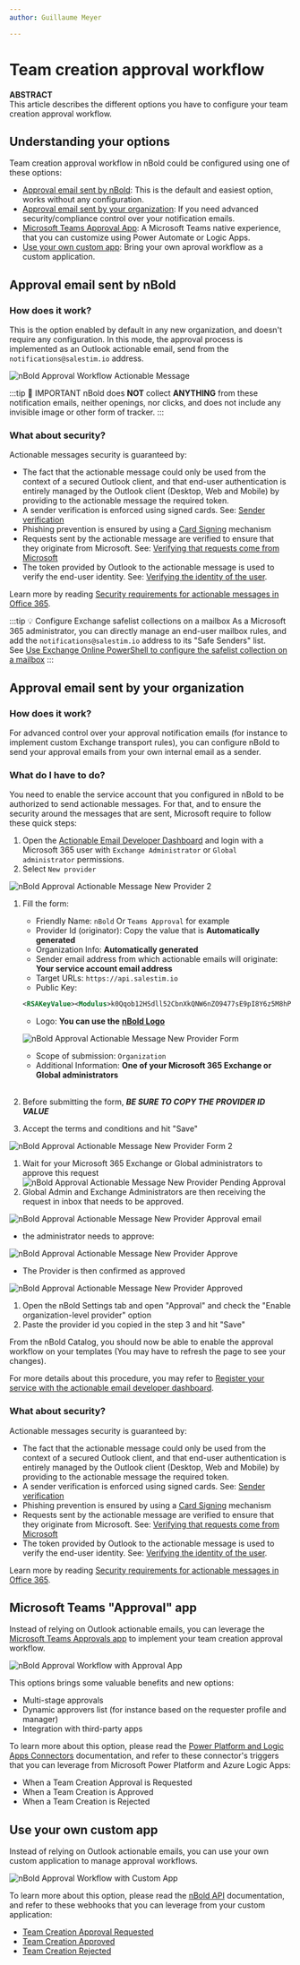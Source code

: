 ```yaml
---
author: Guillaume Meyer

---
```

# Team creation approval workflow

**ABSTRACT**  
This article describes the different options you have to configure your team creation approval workflow.

## Understanding your options

Team creation approval workflow in nBold could be configured using one of these options:

* [Approval email sent by nBold](#approval-email-sent-by-salestim): This is the default and easiest option, works without any configuration.
* [Approval email sent by your organization](#approval-email-sent-by-your-organization): If you need advanced security/compliance control over your notification emails.
* [Microsoft Teams Approval App](#microsoft-teams-approval-app): A Microsoft Teams native experience, that you can customize using Power Automate or Logic Apps.
* [Use your own custom app](#use-your-own-custom-app): Bring your own aproval workflow as a custom application.

## Approval email sent by nBold

### How does it work?

This is the option enabled by default in any new organization, and doesn't require any configuration. In this mode, the approval process is implemented as an Outlook actionable email, send from the `notifications@salestim.io` address.

![nBold Approval Workflow Actionable Message](/img/nocode/approval-actionable-message.png)

:::tip 📧 IMPORTANT
nBold does **NOT** collect **ANYTHING** from these notification emails, neither openings, nor clicks, and does not include any invisible image or other form of tracker.
:::

### What about security?

Actionable messages security is guaranteed by:

* The fact that the actionable message could only be used from the context of a secured Outlook client, and that end-user authentication is entirely managed by the Outlook client (Desktop, Web and Mobile) by providing to the actionable message the required token.
* A sender verification is enforced using signed cards. See: [Sender verification
  ](https://docs.microsoft.com/en-us/outlook/actionable-messages/security-requirements#sender-verification)
* Phishing prevention is ensured by using a [Card Signing](https://docs.microsoft.com/en-us/outlook/actionable-messages/security-requirements#signed-card-payloads) mechanism
* Requests sent by the actionable message are verified to ensure that they originate from Microsoft. See: [Verifying that requests come from Microsoft](https://docs.microsoft.com/en-us/outlook/actionable-messages/security-requirements#verifying-that-requests-come-from-microsoft)
* The token provided by Outlook to the actionable message is used to verify the end-user identity. See: [Verifying the identity of the user](https://docs.microsoft.com/en-us/outlook/actionable-messages/security-requirements#verifying-the-identity-of-the-user).

Learn more by reading [Security requirements for actionable messages in Office 365](https://docs.microsoft.com/en-us/outlook/actionable-messages/security-requirements).

:::tip 💡 Configure Exchange safelist collections on a mailbox
As a Microsoft 365 administrator, you can directly manage an end-user mailbox rules, and add the `notifications@salestim.io` address to its "Safe Senders" list.  
See [Use Exchange Online PowerShell to configure the safelist collection on a mailbox](https://docs.microsoft.com/en-us/microsoft-365/security/office-365-security/configure-junk-email-settings-on-exo-mailboxes?view=o365-worldwide#use-exchange-online-powershell-to-configure-the-safelist-collection-on-a-mailbox)
:::

## Approval email sent by your organization

### How does it work?

For advanced control over your approval notification emails (for instance to implement custom Exchange transport rules), you can configure nBold to send your approval emails from your own internal email as a sender.

### What do I have to do?

You need to enable the service account that you configured in nBold to be authorized to send actionable messages. For that, and to ensure the security around the messages that are sent, Microsoft require to follow these quick steps:

1. Open the [Actionable Email Developer Dashboard](https://aka.ms/publishoam) and login with a Microsoft 365 user with `Exchange Administrator` or `Global administrator` permissions.
2. Select `New provider`

![nBold Approval Actionable Message New Provider 2](/img/nocode/approval-actionable-message-new-provider-add.png)

1. Fill the form:
   * Friendly Name: `nBold` Or `Teams Approval` for example
   * Provider Id (originator): Copy the value that is **Automatically generated**
   * Organization Info: **Automatically generated**
   * Sender email address from which actionable emails will originate: **Your service account email address**
   * Target URLs: `https://api.salestim.io`
   * Public Key:

   ```xml
   <RSAKeyValue><Modulus>k0Qqob12HSdll52CbnXkQNW6nZO9477sE9pI8Y6z5M8hPtJinAf2r41Sxss3Y9oP1nzcfs3fHpi1AUjffyD44I2FxmqF+FGfgKsuWeYce/75Kb1QCEDOwTjP4kqgPD8NeJbWNIe2ZRRKilmxmmUZ6NErNEWvf8vzQvvpVeP9CLUIERuBxLlLlitjNTyCUjgTTkC+giKtmcxTnJ/lUav3erPsev8isS+IQwz6SaXCqj/eYnFkhM2ADF2UCL4ssgHEj6jYe4m8IyMQBgxxr4+4fziixn0uimGQqt54VbT4BToq7l7S8wSj3WNRwR7KBBWvo6pnx39fDMWazfLbe5NmsQ==</Modulus><Exponent>AQAB</Exponent></RSAKeyValue>
   ```
   * Logo: **You can use the** [**nBold Logo**](https://docs.nbold.co/Logo_degrade_noir@4x.png)

   ![nBold Approval Actionable Message New Provider Form](/img/nocode/approval-actionable-message-new-provider-form.png)
   * Scope of submission: `Organization`
   * Additional Information: **One of your Microsoft 365 Exchange or Global administrators**  
     <br/>
2. Before submitting the form, **_BE SURE TO COPY THE PROVIDER ID VALUE_**
3. Accept the terms and conditions and hit "Save"

![nBold Approval Actionable Message New Provider Form 2](/img/nocode/approval-actionable-message-new-provider-form-2.png)

1. Wait for your Microsoft 365 Exchange or Global administrators to approve this request
   ![nBold Approval Actionable Message New Provider Pending Approval](/img/nocode/approval-actionable-message-new-provider-pending-approval.png)
2. Global Admin and Exchange Administrators are then receiving the request in inbox that needs to be approved.

![nBold Approval Actionable Message New Provider Approval email](/img/nocode/approval-actionable-message-new-provider-approval-email.png)

* the administrator needs to approve:

![nBold Approval Actionable Message New Provider Approve](/img/nocode/approval-actionable-message-new-provider-approve.png)

* The Provider is then confirmed as approved

![nBold Approval Actionable Message New Provider Approved](/img/nocode/approval-actionable-message-new-provider-approved.png)

1. Open the nBold Settings tab and open "Approval" and check the "Enable organization-level provider" option
2. Paste the provider id you copied in the step 3 and hit "Save"

From the nBold Catalog, you should now be able to enable the approval workflow on your templates (You may have to refresh the page to see your changes).

For more details about this procedure, you may refer to [Register your service with the actionable email developer dashboard](https://docs.microsoft.com/en-us/outlook/actionable-messages/email-dev-dashboard).

### What about security?

Actionable messages security is guaranteed by:

* The fact that the actionable message could only be used from the context of a secured Outlook client, and that end-user authentication is entirely managed by the Outlook client (Desktop, Web and Mobile) by providing to the actionable message the required token.
* A sender verification is enforced using signed cards. See: [Sender verification
  ](https://docs.microsoft.com/en-us/outlook/actionable-messages/security-requirements#sender-verification)
* Phishing prevention is ensured by using a [Card Signing](https://docs.microsoft.com/en-us/outlook/actionable-messages/security-requirements#signed-card-payloads) mechanism
* Requests sent by the actionable message are verified to ensure that they originate from Microsoft. See: [Verifying that requests come from Microsoft](https://docs.microsoft.com/en-us/outlook/actionable-messages/security-requirements#verifying-that-requests-come-from-microsoft)
* The token provided by Outlook to the actionable message is used to verify the end-user identity. See: [Verifying the identity of the user](https://docs.microsoft.com/en-us/outlook/actionable-messages/security-requirements#verifying-the-identity-of-the-user).

Learn more by reading [Security requirements for actionable messages in Office 365](https://docs.microsoft.com/en-us/outlook/actionable-messages/security-requirements).

## Microsoft Teams "Approval" app

Instead of relying on Outlook actionable emails, you can leverage the [Microsoft Teams Approvals app](https://support.microsoft.com/en-us/office/what-is-approvals-a9a01c95-e0bf-4d20-9ada-f7be3fc283d3) to implement your team creation approval workflow.

![nBold Approval Workflow with Approval App](/img/nocode/approvals-app.png)

This options brings some valuable benefits and new options:

* Multi-stage approvals
* Dynamic approvers list (for instance based on the requester profile and manager)
* Integration with third-party apps

To learn more about this option, please read the [Power Platform and Logic Apps Connectors](/automation/get-started) documentation, and refer to these connector's triggers that you can leverage from Microsoft Power Platform and Azure Logic Apps:

* When a Team Creation Approval is Requested
* When a Team Creation is Approved
* When a Team Creation is Rejected

## Use your own custom app

Instead of relying on Outlook actionable emails, you can use your own custom application to manage approval workflows.

![nBold Approval Workflow with Custom App](/img/nocode/custom-approval.png)

To learn more about this option, please read the [nBold API](/api#section/Get-started) documentation, and refer to these webhooks that you can leverage from your custom application:

* [Team Creation Approval Requested](/api/webhooks#team-creation-approval-requested)
* [Team Creation Approved](/api/webhooks#supported-events)
* [Team Creation Rejected](/api/webhooks#team-creation-rejected)